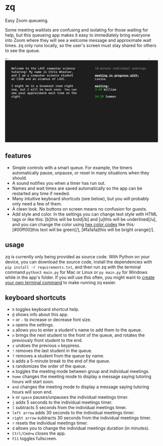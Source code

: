 # zq

Easy Zoom queueing.

Some meeting waitlists are confusing and isolating for those waiting for help, but this queueing app makes it easy to immediately bring everyone into Zoom where they will see a welcome message and approximate wait times. zq only runs locally, so the user's screen must stay shared for others to see the queue.

![demo](docs/demo1.png)

## features

* Simple controls with a smart queue. For example, the timers automatically pause, unpause, or reset in many situations when they should.
* A sound notifies you when a timer has run out.
* Names and wait times are saved automatically so the app can be restarted any time if needed.
* Many intuitive keyboard shortcuts (see below), but you will probably only need a few of them.
* A clean look. No buttons on screen means no confusion for guests.
* Add style and color. In the settings you can change text style with HTML tags or like this: [b]this will be bold[/b] and [u]this will be underlined[/u], and you can change the color using [hex color codes](https://www.color-hex.com/) like this: [#00ff00]this text will be green[/], [#fa1a1a]this will be bright orange[/].

## usage

zq is currently only being provided as source code. With Python on your device, you can download the source code, install the dependencies with `pip install -r requirements.txt`, and then run zq with the terminal command `python3 main.py` for Mac or Linux or `py main.py` for Windows while in the app's folder. If you will use this often, you might want to [create your own terminal command](https://wheelercj.github.io/notes/pages/20220320181252.html) to make running zq easier.

## keyboard shortcuts

* `h` toggles keyboard shortcut help.
* `@` shows info about this app.
* `+` or `-` to increase or decrease font size.
* `o` opens the settings.
* `a` allows you to enter a student's name to add them to the queue.
* `n` brings the next student to the front of the queue, and rotates the previously front student to the end.
* `z` undoes the previous `n` keypress.
* `!` removes the last student in the queue.
* `?` removes a student from the queue by name.
* `b` adds a 5-minute break to the end of the queue.
* `$` randomizes the order of the queue.
* `m` toggles the meeting mode between group and individual meetings.
* `home` changes the meeting mode to display a message saying tutoring hours will start soon.
* `end` changes the meeting mode to display a message saying tutoring hours will soon end.
* `k` or `space` pauses/unpauses the individual meetings timer.
* `j` adds 5 seconds to the individual meetings timer.
* `l` subtracts 5 seconds from the individual meetings timer.
* `left arrow` adds 30 seconds to the individual meetings timer.
* `right arrow` subtracts 30 seconds from the individual meetings timer.
* `r` resets the individual meetings timer.
* `d` allows you to change the individual meetings duration (in minutes).
* `Ctrl/Cmd+w` closes the app.
* `F11` toggles fullscreen.
